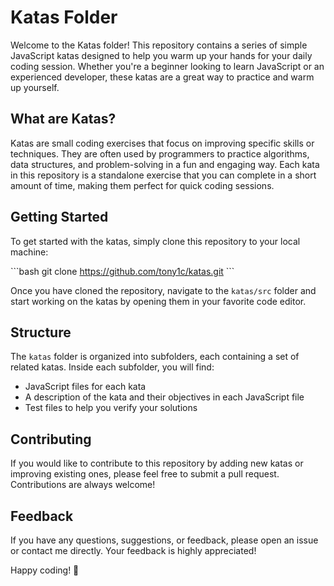 # Katas Folder

Welcome to the Katas folder! This repository contains a series of simple JavaScript katas designed to help you warm up your hands for your daily coding session. Whether you're a beginner looking to learn JavaScript or an experienced developer, these katas are a great way to practice and warm up yourself.

## What are Katas?

Katas are small coding exercises that focus on improving specific skills or techniques. They are often used by programmers to practice algorithms, data structures, and problem-solving in a fun and engaging way. Each kata in this repository is a standalone exercise that you can complete in a short amount of time, making them perfect for quick coding sessions.

## Getting Started

To get started with the katas, simply clone this repository to your local machine:

\`\`\`bash
git clone https://github.com/tony1c/katas.git
\`\`\`

Once you have cloned the repository, navigate to the `katas/src` folder and start working on the katas by opening them in your favorite code editor.

## Structure

The `katas` folder is organized into subfolders, each containing a set of related katas. Inside each subfolder, you will find:

- JavaScript files for each kata
- A description of the kata and their objectives in each JavaScript file
- Test files to help you verify your solutions

## Contributing

If you would like to contribute to this repository by adding new katas or improving existing ones, please feel free to submit a pull request. Contributions are always welcome!

## Feedback

If you have any questions, suggestions, or feedback, please open an issue or contact me directly. Your feedback is highly appreciated!

Happy coding! 🚀
